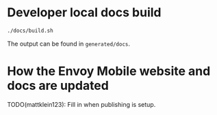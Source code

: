 # Developer local docs build

```bash
./docs/build.sh
```

The output can be found in `generated/docs`.

# How the Envoy Mobile website and docs are updated

TODO(mattklein123): Fill in when publishing is setup.

